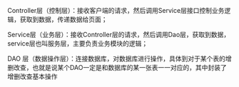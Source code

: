 Controller层（控制层）：接收客户端的请求，然后调用Service层接口控制业务逻辑，获取到数据，传递数据给页面；

Service层（业务层）：接收Controller层的请求，然后调用Dao层，获取到数据，service层也叫服务层，主要负责业务模块的逻辑；

DAO 层（数据操作层）：连接数据库，对数据库进行操作，具体到对于某个表的增删改查，也就是说某个DAO一定是和数据库的某一张表一一对应的，其中封装了增删改查基本操作